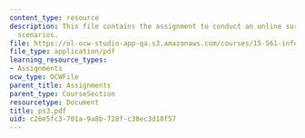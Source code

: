 ```yaml
---
content_type: resource
description: This file contains the assignment to conduct an online survey for various
  scenarios.
file: https://ol-ocw-studio-app-qa.s3.amazonaws.com/courses/15-561-information-technology-essentials-spring-2005/c26e5fc3701a9a8b728fc38ec3d18f57_ps3.pdf
file_type: application/pdf
learning_resource_types:
- Assignments
ocw_type: OCWFile
parent_title: Assignments
parent_type: CourseSection
resourcetype: Document
title: ps3.pdf
uid: c26e5fc3-701a-9a8b-728f-c38ec3d18f57
---
```

